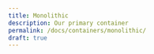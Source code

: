 ```yaml
---
title: Monolithic
description: Our primary container
permalink: /docs/containers/monolithic/
draft: true
---
```


